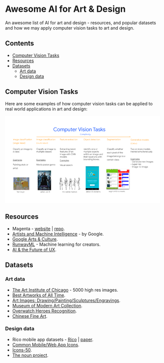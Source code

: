 # Awesome AI for Art & Design
An awesome list of AI for art and design - resources, and popular datasets and how we may apply computer vision tasks to art and design.

## Contents
* [Computer Vision Tasks](#computer-vision-tasks)
* [Resources](#resources)
* [Datasets](#datasets)
  * [Art data](#art-data)
  * [Design data](#design-data)

## Computer Vision Tasks
Here are some examples of how computer vision tasks can be applied to real world applications in art and design:

<p align="center"><img src="images/cv-tasks.png" /></p>

## Resources
* Magenta - [website](https://magenta.tensorflow.org/) | [repo](https://github.com/magenta). 
* [Artists and Machine Intelligence](https://ami.withgoogle.com/) - by Google.
* [Google Arts & Culture](https://artsandculture.google.com/).
* [RunwayML](https://runwayml.com/) - Machine learning for creators.
* [AI & the Future of UX](https://uxdesign.cc/ai/home).

## Datasets
### Art data
* [The Art Institute of Chicago](https://kottke.org/18/11/the-art-institute-of-chicago-has-put-50000-high-res-images-from-their-collection-online) - 5000 high res images.
* [Best Artworks of All Time](https://www.kaggle.com/ikarus777/best-artworks-of-all-time).
* [Art Images: Drawing/Painting/Sculptures/Engravings](https://www.kaggle.com/thedownhill/art-images-drawings-painting-sculpture-engraving).
* [Museum of Modern Art Collection](https://www.kaggle.com/momanyc/museum-collection).
* [Overwatch Heroes Recognition](https://www.kaggle.com/renanmav/overwatch-heroes-recognition).
* [Chinese Fine Art](https://www.kaggle.com/rickyjli/chinese-fine-art/).


### Design data
* Rico mobile app datasets - [Rico](https://interactionmining.org/rico) | [paper](http://ranjithakumar.net/resources/rico.pdf).
* [Common Mobile/Web App Icons](https://www.kaggle.com/testdotai/common-mobile-web-app-icons).
* [Icons-50](https://www.kaggle.com/danhendrycks/icons50).
* [The noun project](https://thenounproject.com/).
